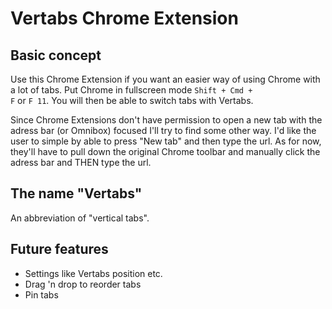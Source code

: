 # Vertabs Chrome Extension

## Basic concept
Use this Chrome Extension if you want an easier way of using Chrome with a lot of tabs. Put Chrome in fullscreen mode <code>Shift + Cmd + F</code> or <code>F 11</code>. You will then be able to switch tabs with Vertabs.

Since Chrome Extensions don't have permission to open a new tab with the adress bar (or Omnibox) focused I'll try to find some other way. I'd like the user to simple by able to press "New tab" and then type the url. As for now, they'll have to pull down the original Chrome toolbar and manually click the adress bar and THEN type the url.

## The name "Vertabs"
An abbreviation of "vertical tabs".

## Future features
* Settings like Vertabs position etc.
* Drag 'n drop to reorder tabs
* Pin tabs
